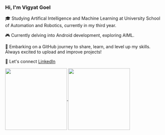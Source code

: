 ###  Hi, I'm Vigyat Goel

🎓 Studying Artifical Intelligence and Machine Learning at University School of Automation and Robotics, currently in my third year.

🎮 Currently delving into Android development, exploring AIML.

🚀 Embarking on a GitHub journey to share, learn, and level up my skills. Always excited to upload and improve projects!

🔗 Let's connect [LinkedIn](https://www.linkedin.com/in/vigyat-goel-9273a5258/)

<a href="https://github.com/anuraghazra/github-readme-stats">
  <img height=200 align="center" src="https://github-readme-stats.vercel.app/api?username=vigyatgoel&show_icons=true&theme=transparent" />
</a>
<a href="https://github.com/anuraghazra/convoychat">
  <img height=200 align="center" src="https://github-readme-stats.vercel.app/api/top-langs/?username=vigyatgoel&layout=compact&theme=transparent&langs_count=8" />
</a>
